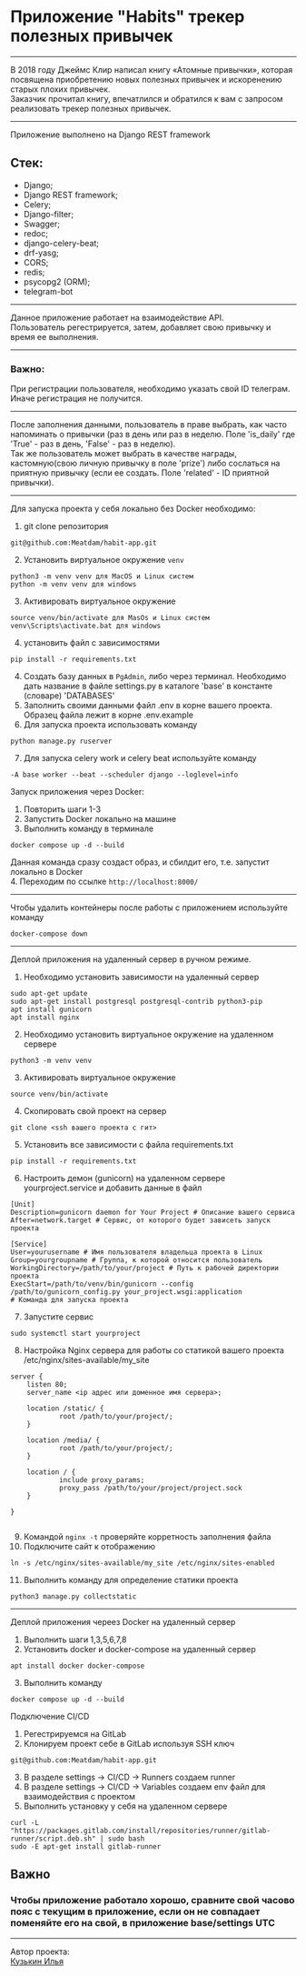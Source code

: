 # Приложение "Habits" трекер полезных привычек
_____

В 2018 году Джеймс Клир написал книгу «Атомные привычки», которая посвящена приобретению новых полезных привычек и искоренению старых плохих привычек.<br> 
Заказчик прочитал книгу, впечатлился и обратился к вам с запросом реализовать трекер полезных привычек.<br>
_____

Приложение выполнено на Django REST framework<br>
## Стек:<br>
- Django;
- Django REST framework;
- Celery;
- Django-filter;
- Swagger;
- redoc;
- django-celery-beat;
- drf-yasg;
- CORS;
- redis;
- psycopg2 (ORM);
- telegram-bot
_____
Данное приложение работает на взаимодействие API.<br>
Пользователь регестрируется, затем, добавляет свою привычку и время ее выполнения.
____
### Важно:
При регистрации пользователя, необходимо указать свой ID телеграм. Иначе регистрация не получится.<br>
____
После заполнения данными, пользователь в праве выбрать, как часто напоминать о привычки (раз в день или раз в неделю. Поле 'is_daily' где 'True' - раз в день, 'False' - раз в неделю).<br>
Так же пользователь может выбрать в качестве награды, кастомную(свою личную привычку в поле 'prize') либо сослаться на приятную привычку (если ее создать. Поле 'related' - ID приятной привычки).<br>
_____
Для запуска проекта у себя локально без Docker необходимо:
1. git clone репозитория
```
git@github.com:Meatdam/habit-app.git
```
2. Установить виртуальное окружение `venv`
```
python3 -m venv venv для MacOS и Linux систем
python -m venv venv для windows
```
3. Активировать виртуальное окружение
```
source venv/bin/activate для MasOs и Linux систем
venv\Scripts\activate.bat для windows
```
4. установить файл с зависимостями
```
pip install -r requirements.txt
```
4. Создать базу данных в ```PgAdmin```, либо через терминал. Необходимо дать название в файле settings.py в каталоге 'base' в константе (словаре) 'DATABASES'
5. Заполнить своими данными файл .env в корне вашего проекта. Образец файла лежит в корне .env.example
6. Для запуска проекта использовать команду
```
python manage.py ruserver
```
7. Для запуска celery work и celery beat используйте команду
```
-A base worker --beat --scheduler django --loglevel=info

```
Запуск приложения через Docker:<br>
1. Повторить шаги 1-3
2. Запустить Docker локально на машине
3. Выполнить команду в терминале
```
docker compose up -d --build
```
Данная команда сразу создаст образ, и сбилдит его, т.е. запустит локально в Docker<br>
4. Переходим по ссылке ```http://localhost:8000/```<br>
_____
Чтобы удалить контейнеры после работы с приложением используйте команду 
```
docker-compose down 
```
_____
Деплой приложения на удаленный сервер в ручном режиме.<br>
1. Необходимо установить зависимости на удаленный сервер
```
sudo apt-get update
sudo apt-get install postgresql postgresql-contrib python3-pip
apt install gunicorn
apt install nginx
```
2. Необходимо установить виртуальное окружение на удаленном сервере
```
python3 -m venv venv
```
3. Активировать виртуальное окружение
```
source venv/bin/activate
```
4. Скопировать свой проект на сервер
```
git clone <ssh вашего проекта с гит>
```
5. Установить все зависимости с файла requirements.txt
```
pip install -r requirements.txt
```
6. Настроить демон (gunicorn) на удаленном сервере yourproject.service и добавить данные в файл
```
[Unit]
Description=gunicorn daemon for Your Project # Описание вашего сервиса
After=network.target # Сервис, от которого будет зависеть запуск проекта

[Service]
User=yourusername # Имя пользователя владельца проекта в Linux
Group=yourgroupname # Группа, к которой относится пользователь
WorkingDirectory=/path/to/your/project # Путь к рабочей директории проекта
ExecStart=/path/to/venv/bin/gunicorn --config /path/to/gunicorn_config.py your_project.wsgi:application
# Команда для запуска проекта
```
7. Запустите сервис
```
sudo systemctl start yourproject
```
8. Настройка Nginx сервера для работы со статикой вашего проекта /etc/nginx/sites-available/my_site
```
server {
    listen 80;
    server_name <ip адрес или доменное имя сервера>;

    location /static/ {
			root /path/to/your/project/;
    }

    location /media/ {
			root /path/to/your/project/;
    }

    location / {
			include proxy_params;
			proxy_pass /path/to/your/project/project.sock
    }

}


```
9. Командой `nginx -t` проверяйте корретность заполнения файла
10. Подключите сайт к отображению
```
ln -s /etc/nginx/sites-available/my_site /etc/nginx/sites-enabled
```
11. Выполнить команду для определение статики проекта
```
python3 manage.py collectstatic
```
_____
Деплой приложения череез Docker на удаленный сервер
1. Выполнить шаги 1,3,5,6,7,8
2. Установить docker и docker-compose на удаленный сервер
```
apt install docker docker-compose
```
3. Выполнить команду
```
docker compose up -d --build
```
Подключение CI/CD
1. Регестрируемся на GitLab
2. Клонируем проект себе в GitLab используя SSH ключ
```
git@github.com:Meatdam/habit-app.git
```
3. В разделе settings -> CI/CD -> Runners создаем runner
4. В разделе settings -> CI/CD -> Variables создаем env файл для взаимодействия с проектом
5. Выполнить установку у себя на удаленном сервере
```
curl -L "https://packages.gitlab.com/install/repositories/runner/gitlab-runner/script.deb.sh" | sudo bash
sudo -E apt-get install gitlab-runner
```
## Важно
### Чтобы приложение работало хорошо, сравните свой часово пояс с текущим в приложение, если он не совпадает поменяйте его на свой, в приложение base/settings UTC
____

Автор проекта:<br>
[Кузькин Илья](https://github.com/Meatdam)
